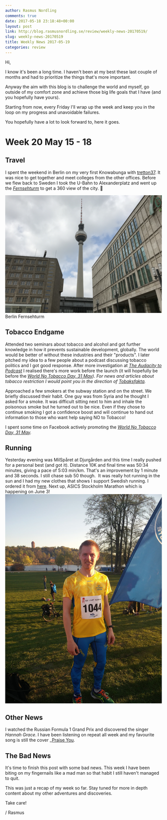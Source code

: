```yaml
---
author: Rasmus Nordling
comments: true
date: 2017-05-18 23:18:48+00:00
layout: post
link: http://blog.rasmusnordling.se/review/weekly-news-20170519/
slug: weekly-news-20170519
title: Weekly News 2017-05-19
categories: review
---
```


Hi,

I know it's been a long time. I haven't been at my best these last couple of months and had to prioritize the things that's more important.

Anyway the aim with this blog is to challenge the world and myself, go outside of my comfort zone and achieve those big life goals that I have (and you hopefully have yours).

Starting from now, every Friday I'll wrap up the week and keep you in the loop on my progress and unavoidable failures.

You hopefully have a lot to look forward to, here it goes.<!--more-->

# Week 20 May 15 - 18

## Travel

I spent the weekend in Berlin on my very first Knowabunga with [tretton37](http://tretton37.se/). It was nice to get together and meet colleges from the other offices. Before we flew back to Sweden I took the U-Bahn to Alexanderplatz and went up the [_Fernsehturm_](https://en.wikipedia.org/wiki/Fernsehturm_Berlin) to get a 360 view of the city. 🙂

[![Berlin Fernsehturm](/assets/images/fernsehturm-1.jpg)](/assets/images/fernsehturm-1.jpg)
Berlin Fernsehturm

## Tobacco Endgame

Attended two seminars about tobacco and alcohol and got further knowledge in how it prevents sustainable development, globally. The world would be better of without these industries and their "products". I later pitched my idea to a few people about a podcast discussing tobacco politics and I got good response. After more investigation at _[The Audacity to Podcast](https://theaudacitytopodcast.com/getting-started/)_ I realised there's more work before the launch (it will hopefully be before the _[World No Tobacco Day, 31 May](http://www.who.int/tobacco/wntd/en/)). _For news and articles about tobacco restriction I would point you in the direction of_ [Tobaksfakta](http://www.tobaksfakta.se/about-us/)._

Approached a few smokers at the subway station and on the street. We briefly discussed their habit. One guy was from Syria and he thought I asked for a smoke. It was difficult sitting next to him and inhale the poisonous smoke but he turned out to be nice. Even if they chose to continue smoking I got a confidence boost and will continue to hand out information to those who want help saying NO to Tobacco!

I spent some time on Facebook actively promoting the _[World No Tobacco Day, 31 May](http://www.who.int/tobacco/wntd/en/)._

## Running

Yesterday evening was MilSpåret at Djurgården and this time I really pushed for a personal best (and got it). Distance 10K and final time was 50:34 minutes, giving a pace of 5:03 min/km. That's an improvement by 1 minute and 38 seconds. I still chase sub 50 though.  It was really hot running in the sun and I had my new clothes that shows I support Swedish running. I ordered it from [here](https://intersport.se/supporter/svenska-lopare). Next up, ASICS Stockholm Marathon which is happening on June 3! [![Milspåret](/assets/images/milsparet2017.jpg)](/assets/images/milsparet2017.jpg)

## Other News

I watched the Russian Formula 1 Grand Prix and discovered the singer _Hannah Grace_. I have been listening on repeat all week and my favourite song is still the cover _[Praise You](https://open.spotify.com/track/5IxxjcxrdI0FfiwQlDiOdz).

## The Bad News

It's time to finish this post with some bad news. This week I have been biting on my fingernails like a mad man so that habit I still haven't managed to quit.

This was just a recap of my week so far. Stay tuned for more in depth content about my other adventures and discoveries.

Take care!

/ Rasmus